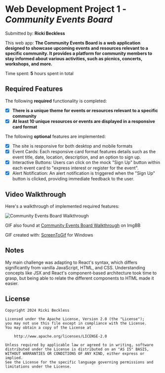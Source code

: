 # Web Development Project 1 - *Community Events Board*

Submitted by: **Ricki Beckless**

This web app: **The Community Events Board is a web application designed to showcase upcoming events and resources relevant to a specific community. It provides a platform for community members to stay informed about various activities, such as picnics, concerts, workshops, and more.**

Time spent: **5** hours spent in total

## Required Features

The following **required** functionality is completed:

- [X] **There is a unique theme for events or resources relevant to a specific community**
- [X] **At least 10 unique resources or events are displayed in a responsive card format**

The following **optional** features are implemented:

- [X] The site is responsive for both desktop and mobile formats
- [X] Event Cards: Each responsive card format features details such as the event title, date, location, description, and an option to sign up.
- [X] Interactive Buttons: Users can click on the mock "Sign Up" button within each event card to "express interest or register for the event".
- [X] Alert Notification: An alert notification is triggered when the "Sign Up" button is clicked, providing immediate feedback to the user.

## Video Walkthrough

Here's a walkthrough of implemented required features:

![Community Events Board Walkthrough](https://i.ibb.co/X46dqkV/Code-Path-Project-One-Walkthrough-1.gif)

GIF also found at [Community Events Board Walkthrough](https://i.ibb.co/X46dqkV/Code-Path-Project-One-Walkthrough-1.gif) on ImgBB

GIF created with: [ScreenToGif](https://www.screentogif.com/) for Windows

## Notes

My main challenge was adapting to React's syntax, which differs significantly from vanilla JavaScript, HTML, and CSS. Understanding concepts like JSX and React's component-based architecture took time to grasp, but being able to relate the different components to HTML made it easier.

## License

    Copyright 2024 Ricki Beckless

    Licensed under the Apache License, Version 2.0 (the "License");
    you may not use this file except in compliance with the License.
    You may obtain a copy of the License at

        http://www.apache.org/licenses/LICENSE-2.0

    Unless required by applicable law or agreed to in writing, software distributed under the License is distributed on an "AS IS" BASIS, WITHOUT WARRANTIES OR CONDITIONS OF ANY KIND, either express or implied.
    See the License for the specific language governing permissions and limitations under the License.